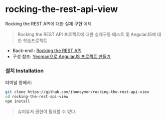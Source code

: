 rocking-the-rest-api-view
=========================

Rocking the REST API에 대한 실제 구현 예제
> Rocking the REST API 프로젝트에 대한 실제구동 테스트 및 AngularJS에 대한 학습프로젝트

* Back-end : [Rocking the REST API](https://github.com/ihoneymon/rocking-the-rest-api)
* 구성 참조: [Yeoman으로 AngularJS 프로젝트 만들기](http://www.hans.or.kr/2014/02/yeoman-angularjs.html)

### 설치 Installation
터미널 창에서:
```bash
git clone https://github.com/ihoneymon/rocking-the-rest-api-view
cd rocking-the-rest-api-view
npm install
```
> 슈퍼유저 권한이 필요할 수 있다. 
